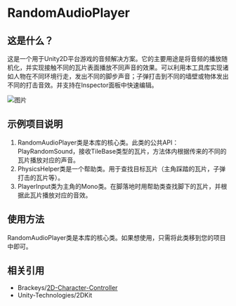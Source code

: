 # RandomAudioPlayer
## 这是什么？
这是一个用于Unity2D平台游戏的音频解决方案。它的主要用途是将音频的播放随机化，并实现接触不同的瓦片表面播放不同声音的效果。可以利用本工具库实现诸如人物在不同环境行走，发出不同的脚步声音；子弹打击到不同的墙壁或物体发出不同的打击音效。并支持在Inspector面板中快速编辑。

![图片](https://user-images.githubusercontent.com/41114110/133920616-0a6b4a36-891c-4a75-bd67-f392356af35d.png)

## 示例项目说明
1. RandomAudioPlayer类是本库的核心类。此类的公共API：PlayRandomSound，接收TileBase类型的瓦片，方法体内根据传来的不同的瓦片播放对应的声音。
2. PhysicsHelper类是一个帮助类。用于查找目标瓦片（主角踩踏的瓦片，子弹打击的瓦片等）。
3. PlayerInput类为主角的Mono类。在脚落地时用帮助类查找脚下的瓦片，并根据此瓦片播放对应的音效。

## 使用方法
RandomAudioPlayer类是本库的核心类。如果想使用，只需将此类移到您的项目中即可。

## 相关引用
* Brackeys/[2D-Character-Controller](https://github.com/Brackeys/2D-Character-Controller)
* Unity-Technologies/2DKit
